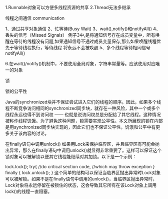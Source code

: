 1.Runnable对象可以方便多线程资源的共享
2.Thread无法多继承


线程之间通信 communication

1、通过共享对象通信
2、忙等待(Busy Wait)
3、wait(),notify()和notifyAll()
4、丢失的信号（Missed Signals）
    例子3中,是将通知信号存在成员变量中，所有唤醒在等待的线程没有问题,如果通知信号不通过成员变量保存,那么如果唤醒线程优先于等待线程执行，等待线程
    将永远不会被唤醒
5、多个线程等待相同信号 
    notifyAll()
    
6.在wait()/notify()机制中，不要使用全局对象，字符串常量等。应该使用对应唯一的对象    


锁

锁的公平性

Java的synchronized块并不保证尝试进入它们的线程的顺序。因此，如果多个线程不断竞争访问相同的synchronized同步块，就存在一种风险，其中一个或多个线程永远也得不到访问权 —— 也就是说访问权总是分配给了其它线程。这种情况被称作线程饥饿。为了避免这种问题，锁需要实现公平性。本文所展现的锁在内部是用synchronized同步块实现的，因此它们也不保证公平性。饥饿和公平中有更多关于该内容的讨论。

在finally语句中调用unlock()
如果用Lock来保护临界区，并且临界区有可能会抛出异常，那么在finally语句中调用unlock()就显得非常重要了。这样可以保证这个锁对象可以被解锁以便其它线程能继续对其加锁。以下是一个示例：

lock.lock();
try{
    //do critical section code,
    //which may throw exception
} finally {
    lock.unlock();
}
这个简单的结构可以保证当临界区抛出异常时Lock对象可以被解锁。如果不是在finally语句中调用的unlock()，当临界区抛出异常时，Lock对象将永远停留在被锁住的状态，这会导致其它所有在该Lock对象上调用lock()的线程一直阻塞。